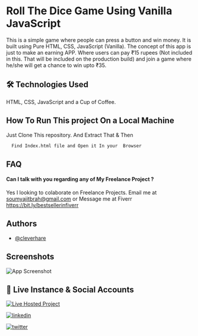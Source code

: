 
# Roll The Dice Game Using Vanilla JavaScript 

This is a simple game where people can press a button and win money. It is built using Pure HTML, CSS, JavaScript (Vanilla). 
The concept of this app is just to make an earning APP. Where users can pay ₹15 rupees (Not included in this. That will be included on the production build) and join a game where he/she will get a chance to win upto ₹35.

## 🛠 Technologies Used
HTML, CSS, JavaScript and a Cup of Coffee. 


## How To Run This project On a Local Machine

Just Clone This repository. And Extract That & Then

```bash
  Find Index.html file and Open it In your  Browser
```
    

## FAQ

#### Can I talk with you regarding any of My Freelance Project ?

Yes I looking to colaborate on Freelance Projects. Email me at soumyajitbrah@gmail.com or Message me at Fiverr https://bit.ly/bestsellerinfiverr



## Authors

- [@cleverhare](https://www.github.com/cleverhare)


## Screenshots

![App Screenshot](https://screenshot-proxy.netlify.app/f_avif,w_336/https://d33wubrfki0l68.cloudfront.net/627bcd0f8d63a30008a37aff/screenshot_2022-05-11-14-49-58-0000.png)


## 🔗 Live Instance & Social Accounts
[![Live Hosted Project](https://img.shields.io/badge/Live_Instance-000?style=for-the-badge&logo=ko-fi&logoColor=white)](https://roll-the-dice-cleverhare.netlify.app/)

[![linkedin](https://img.shields.io/badge/linkedin-0A66C2?style=for-the-badge&logo=linkedin&logoColor=white)](https://www.linkedin.com/in/soumyajit-brahma-b665b4231/)

[![twitter](https://img.shields.io/badge/twitter-1DA1F2?style=for-the-badge&logo=twitter&logoColor=white)](https://twitter.com/scaresteeler)

